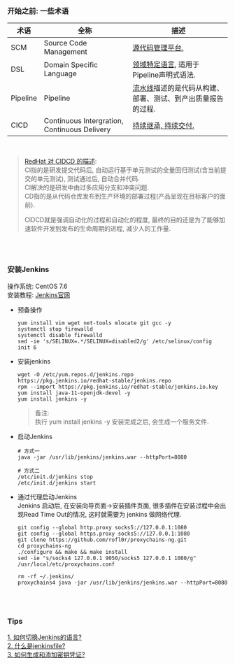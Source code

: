 ### 开始之前: 一些术语
|术语|全称| 描述 |
|---|---|---|
|SCM|Source Code Management| [源代码管理平台.](https://intellipaat.com/community/25572/jenkins-scm-what-does-scm-mean-in-jenkins) |
|DSL|Domain Specific Language|[领域特定语言](https://medium.com/tech-learn-share/jenkins-job-dsl-667e88afc2f3), 适用于Pipeline声明式语法.|
|Pipeline|Pipeline|[流水线](https://www.jenkins.io/doc/book/pipeline/#overview)描述的是代码从构建、部署、测试、到产出质量报告的过程. |
|CICD|Continuous Intergration, Continuous Delivery| [持续继承, 持续交付.](https://www.redhat.com/zh/topics/devops/what-is-ci-cd) |


&nbsp;  
> [RedHat 对 CIDCD 的描述](https://www.redhat.com/zh/topics/devops/what-is-ci-cd):    
> CI指的是研发提交代码后, 自动运行基于单元测试的全量回归测试(含当前提交的单元测试), 测试通过后, 自动合并代码.  
> CI解决的是研发中由过多应用分支和冲突问题.    
> CD指的是从代码仓库发布到生产环境的部署过程(产品呈现在目标客户的面前).   
> 
> CIDCD就是强调自动化的过程和自动化的程度, 最终的目的还是为了能够加速软件开发到发布的生命周期的进程, 减少人的工作量.   

&nbsp;  
&nbsp;  
### 安装Jenkins
操作系统: CentOS 7.6   
安装教程: [Jenkins官网](https://pkg.jenkins.io/redhat-stable/)

- 预备操作
  ```shell script
  yum install vim wget net-tools mlocate git gcc -y
  systemctl stop firewalld
  systemctl disable firewalld
  sed -ie 's/SELINUX=.*/SELINUX=disabled2/g' /etc/selinux/config
  init 6
  ```

- 安装jenkins
  ```shell script
  wget -O /etc/yum.repos.d/jenkins.repo https://pkg.jenkins.io/redhat-stable/jenkins.repo
  rpm --import https://pkg.jenkins.io/redhat-stable/jenkins.io.key
  yum install java-11-openjdk-devel -y
  yum install jenkins -y
  ```
  > 备注:  
  > 执行 yum install jenkins -y 安装完成之后, 会生成一个服务文件.

- 启动Jenkins
  ```shell script
  # 方式一
  java -jar /usr/lib/jenkins/jenkins.war --httpPort=8080
  
  # 方式二
  /etc/init.d/jenkins stop
  /etc/init.d/jenkins start
  ```

- 通过代理启动Jenkins  
  Jenkins 启动后, 在安装向导页面->安装插件页面, 很多插件在安装过程中会出现Read Time Out的情况, 这时就需要为 jenkins 做网络代理.
  ```shell script
  git config --global http.proxy socks5://127.0.0.1:1080
  git config --global https.proxy socks5://127.0.0.1:1080  
  git clone https://github.com/rofl0r/proxychains-ng.git 
  cd proxychains-ng 
  ./configure && make && make install  
  sed -ie "s/socks4 127.0.0.1 9050/socks5 127.0.0.1 1080/g" /usr/local/etc/proxychains.conf
  
  rm -rf ~/.jenkins/
  proxychains4 java -jar /usr/lib/jenkins/jenkins.war --httpPort=8080
  ```  

&nbsp;  
&nbsp;  
### Tips
[1. 如何切换Jenkins的语言?](./tips/switch_language.md)   
[2. 什么是jenkinsfile?](./tips/jenkinsfile.md)   
[3. 如何生成和添加密钥凭证?](./tips/generate_credential.md)
